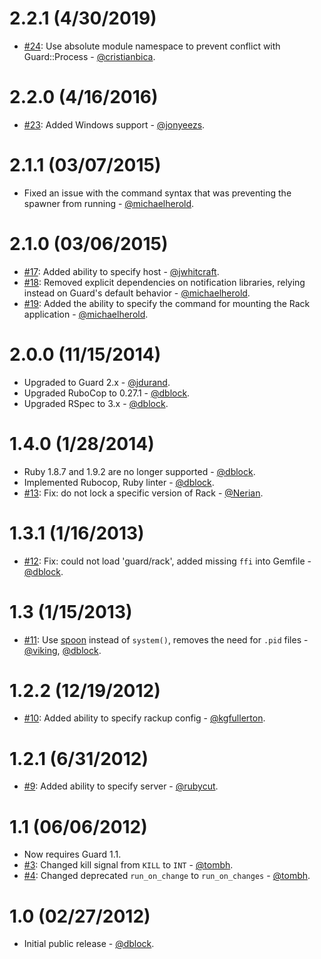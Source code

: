 2.2.1 (4/30/2019)
=================

* [#24](https://github.com/dblock/guard-rack/pull/24): Use absolute module namespace to prevent conflict with Guard::Process - [@cristianbica](https://github.com/cristianbica).

2.2.0 (4/16/2016)
=================

* [#23](https://github.com/dblock/guard-rack/pull/23): Added Windows support - [@jonyeezs](https://github.com/jonyeezs).

2.1.1 (03/07/2015)
============

* Fixed an issue with the command syntax that was preventing the spawner from running - [@michaelherold](https://github.com/michaelherold).

2.1.0 (03/06/2015)
============

* [#17](https://github.com/dblock/guard-rack/pull/17): Added ability to specify host - [@jwhitcraft](https://github.com/jwhitcraft).
* [#18](https://github.com/dblock/guard-rack/pull/18): Removed explicit dependencies on notification libraries, relying instead on Guard's default behavior - [@michaelherold](https://github.com/michaelherold).
* [#19](https://github.com/dblock/guard-rack/pull/19): Added the ability to specify the command for mounting the Rack application - [@michaelherold](https://github.com/michaelherold).

2.0.0 (11/15/2014)
==================

* Upgraded to Guard 2.x - [@jdurand](https://github.com/jdurand).
* Upgraded RuboCop to 0.27.1 - [@dblock](https://github.com/dblock).
* Upgraded RSpec to 3.x - [@dblock](https://github.com/dblock).

1.4.0 (1/28/2014)
=================

* Ruby 1.8.7 and 1.9.2 are no longer supported - [@dblock](https://github.com/dblock).
* Implemented Rubocop, Ruby linter - [@dblock](https://github.com/dblock).
* [#13](https://github.com/dblock/guard-rack/pull/13): Fix: do not lock a specific version of Rack - [@Nerian](https://github.com/Nerian).

1.3.1 (1/16/2013)
=================

* [#12](https://github.com/dblock/guard-rack/issues/12): Fix: could not load 'guard/rack', added missing `ffi` into Gemfile - [@dblock](https://github.com/dblock).

1.3 (1/15/2013)
===============

* [#11](https://github.com/dblock/guard-rack/pull/11): Use [spoon](https://github.com/headius/spoon) instead of `system()`, removes the need for `.pid` files - [@viking](https://github.com/viking), [@dblock](https://github.com/dblock).

1.2.2 (12/19/2012)
==================

* [#10](https://github.com/dblock/guard-rack/pull/10): Added ability to specify rackup config - [@kgfullerton](https://github.com/kgfullerton).

1.2.1 (6/31/2012)
=================

* [#9](https://github.com/dblock/guard-rack/pull/3): Added ability to specify server - [@rubycut](https://github.com/rubycut).

1.1 (06/06/2012)
================

* Now requires Guard 1.1.
* [#3](https://github.com/dblock/guard-rack/pull/3): Changed kill signal from `KILL` to `INT` - [@tombh](https://github.com/tombh).
* [#4](https://github.com/dblock/guard-rack/pull/4): Changed deprecated `run_on_change` to `run_on_changes` - [@tombh](https://github.com/tombh).

1.0 (02/27/2012)
================

* Initial public release - [@dblock](https://github.com/dblock).
